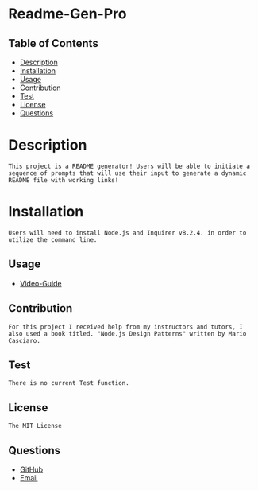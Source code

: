 # Readme-Gen-Pro

## Table of Contents
- [Description](#description)
- [Installation](#installation)
- [Usage](#usage)
- [Contribution](#contribution)
- [Test](#test)
- [License](#license)
- [Questions](#questions)

# Description
    This project is a README generator! Users will be able to initiate a sequence of prompts that will use their input to generate a dynamic README file with working links!

# Installation
    Users will need to install Node.js and Inquirer v8.2.4. in order to utilize the command line. 

## Usage
- [Video-Guide](https://drive.google.com/file/d/1n2wEQyWkGBoGsligGYEwDQtDbMCDrpT7/view?usp=sharing) 

## Contribution
    For this project I received help from my instructors and tutors, I also used a book titled. "Node.js Design Patterns" written by Mario Casciaro. 

## Test
    There is no current Test function.  

## License
    The MIT License

## Questions
- [GitHub](https://github.com/lalu423)
- [Email](mailto:jonathanlalu@gmail.com)

